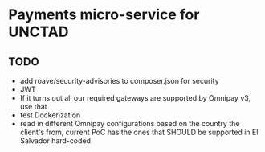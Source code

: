 # Payments micro-service for UNCTAD

## TODO
* add roave/security-advisories to composer.json for security
* JWT
* If it turns out all our required gateways are supported by Omnipay v3, use that
* test Dockerization
* read in different Omnipay configurations based on the country the client's from, current PoC has the ones that 
SHOULD be supported in El Salvador hard-coded